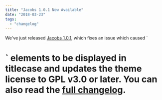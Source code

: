 ```yaml
---
title: "Jacobs 1.0.1 Now Available"
date: "2018-03-23"
tags: 
  - "changelog"
---
```


We've just released [Jacobs 1.0.1](https://github.com/pressbooks/pressbooks-jacobs/releases/tags/1.0.1), which fixes an issue which caused \`

# \` elements to be displayed in titlecase and updates the theme license to GPL v3.0 or later. You can also read the [full changelog](https://docs.pressbooks.org/changelog/pressbooks-jacobs/#1-0-1).
